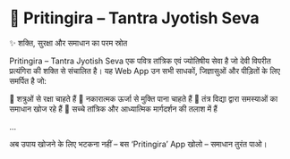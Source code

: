 # 🔱 Pritingira – Tantra Jyotish Seva

✨ शक्ति, सुरक्षा और समाधान का परम स्रोत

Pritingira – Tantra Jyotish Seva एक पवित्र तांत्रिक एवं ज्योतिषीय सेवा है जो देवी विपरीत प्रत्यंगिरा की शक्ति से संचालित है। यह Web App उन सभी साधकों, जिज्ञासुओं और पीड़ितों के लिए समर्पित है जो:

🔸 शत्रुओं से रक्षा चाहते हैं
🔸 नकारात्मक ऊर्जा से मुक्ति पाना चाहते हैं
🔸 तंत्र विद्या द्वारा समस्याओं का समाधान खोज रहे हैं
🔸 सच्चे तांत्रिक और आध्यात्मिक मार्गदर्शन की तलाश में हैं

...

अब उपाय खोजने के लिए भटकना नहीं –
बस ‘Pritingira’ App खोलो – समाधान तुरंत पाओ।
